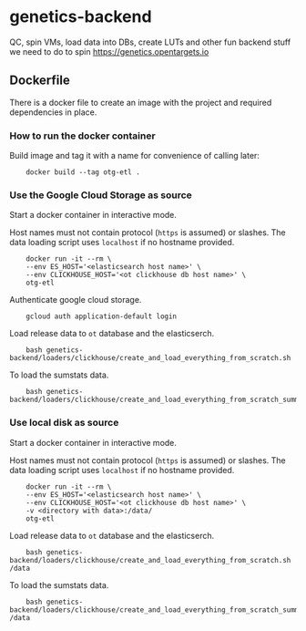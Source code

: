 # genetics-backend
QC, spin VMs, load data into DBs, create LUTs and other fun backend stuff we need to do to spin https://genetics.opentargets.io

## Dockerfile

There is a docker file to create an image with the project and required dependencies in place.

### How to run the docker container

Build image and tag it with a name for convenience of calling later:

```
    docker build --tag otg-etl .
```

### Use the Google Cloud Storage as source

Start a docker container in interactive mode.

Host names must not contain protocol (`https` is assumed) or slashes. The data loading script uses `localhost` if no hostname provided.

```
    docker run -it --rm \
    --env ES_HOST='<elasticsearch host name>' \
    --env CLICKHOUSE_HOST='<ot clickhouse db host name>' \
    otg-etl
```

Authenticate google cloud storage.

```
    gcloud auth application-default login
```

Load release data to `ot` database and the elasticserch.

```
    bash genetics-backend/loaders/clickhouse/create_and_load_everything_from_scratch.sh
```

To load the sumstats data.

```
    bash genetics-backend/loaders/clickhouse/create_and_load_everything_from_scratch_summary_stats.sh
```

### Use local disk as source

Start a docker container in interactive mode.

Host names must not contain protocol (`https` is assumed) or slashes. The data loading script uses `localhost` if no hostname provided.

```
    docker run -it --rm \
    --env ES_HOST='<elasticsearch host name>' \
    --env CLICKHOUSE_HOST='<ot clickhouse db host name>' \
    -v <directory with data>:/data/
    otg-etl
```

Load release data to `ot` database and the elasticserch.

```
    bash genetics-backend/loaders/clickhouse/create_and_load_everything_from_scratch.sh /data
```

To load the sumstats data.

```
    bash genetics-backend/loaders/clickhouse/create_and_load_everything_from_scratch_summary_stats.sh /data
```
